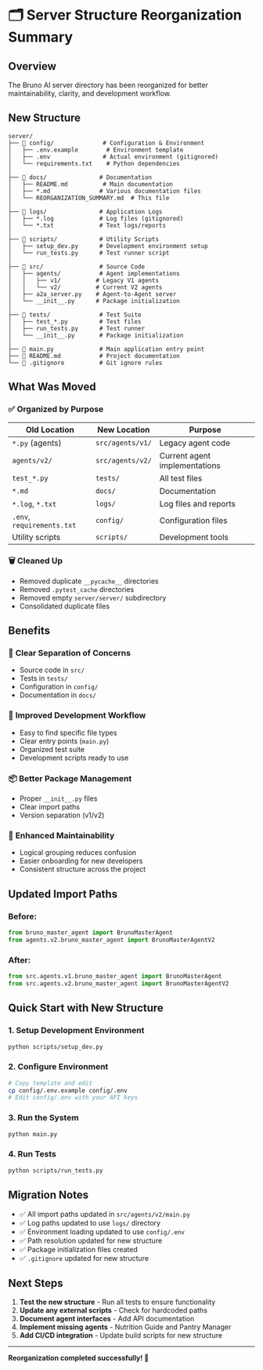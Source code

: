 # 🗂️ Server Structure Reorganization Summary

## Overview

The Bruno AI server directory has been reorganized for better maintainability, clarity, and development workflow.

## New Structure

```
server/
├── 📁 config/              # Configuration & Environment
│   ├── .env.example        # Environment template
│   ├── .env               # Actual environment (gitignored)
│   └── requirements.txt    # Python dependencies
│
├── 📁 docs/               # Documentation
│   ├── README.md          # Main documentation
│   ├── *.md              # Various documentation files
│   └── REORGANIZATION_SUMMARY.md  # This file
│
├── 📁 logs/               # Application Logs
│   ├── *.log             # Log files (gitignored)
│   └── *.txt             # Text logs/reports
│
├── 📁 scripts/            # Utility Scripts
│   ├── setup_dev.py      # Development environment setup
│   └── run_tests.py      # Test runner script
│
├── 📁 src/                # Source Code
│   ├── agents/           # Agent implementations
│   │   ├── v1/          # Legacy V1 agents
│   │   └── v2/          # Current V2 agents
│   ├── a2a_server.py    # Agent-to-Agent server
│   └── __init__.py      # Package initialization
│
├── 📁 tests/              # Test Suite
│   ├── test_*.py         # Test files
│   ├── run_tests.py      # Test runner
│   └── __init__.py       # Package initialization
│
├── 📄 main.py             # Main application entry point
├── 📄 README.md           # Project documentation
└── 📄 .gitignore          # Git ignore rules
```

## What Was Moved

### ✅ Organized by Purpose

| **Old Location** | **New Location** | **Purpose** |
|------------------|------------------|-------------|
| `*.py` (agents) | `src/agents/v1/` | Legacy agent code |
| `agents/v2/` | `src/agents/v2/` | Current agent implementations |
| `test_*.py` | `tests/` | All test files |
| `*.md` | `docs/` | Documentation |
| `*.log`, `*.txt` | `logs/` | Log files and reports |
| `.env`, `requirements.txt` | `config/` | Configuration files |
| Utility scripts | `scripts/` | Development tools |

### 🗑️ Cleaned Up

- Removed duplicate `__pycache__` directories
- Removed `.pytest_cache` directories  
- Removed empty `server/server/` subdirectory
- Consolidated duplicate files

## Benefits

### 🎯 **Clear Separation of Concerns**
- Source code in `src/`
- Tests in `tests/` 
- Configuration in `config/`
- Documentation in `docs/`

### 🚀 **Improved Development Workflow**
- Easy to find specific file types
- Clear entry points (`main.py`)
- Organized test suite
- Development scripts ready to use

### 📦 **Better Package Management**
- Proper `__init__.py` files
- Clear import paths
- Version separation (v1/v2)

### 🔧 **Enhanced Maintainability**
- Logical grouping reduces confusion
- Easier onboarding for new developers
- Consistent structure across the project

## Updated Import Paths

### Before:
```python
from bruno_master_agent import BrunoMasterAgent
from agents.v2.bruno_master_agent import BrunoMasterAgentV2
```

### After:
```python
from src.agents.v1.bruno_master_agent import BrunoMasterAgent
from src.agents.v2.bruno_master_agent import BrunoMasterAgentV2
```

## Quick Start with New Structure

### 1. **Setup Development Environment**
```bash
python scripts/setup_dev.py
```

### 2. **Configure Environment**
```bash
# Copy template and edit
cp config/.env.example config/.env
# Edit config/.env with your API keys
```

### 3. **Run the System**
```bash
python main.py
```

### 4. **Run Tests**
```bash
python scripts/run_tests.py
```

## Migration Notes

- ✅ All import paths updated in `src/agents/v2/main.py`
- ✅ Log paths updated to use `logs/` directory
- ✅ Environment loading updated to use `config/.env`
- ✅ Path resolution updated for new structure
- ✅ Package initialization files created
- ✅ `.gitignore` updated for new structure

## Next Steps

1. **Test the new structure** - Run all tests to ensure functionality
2. **Update any external scripts** - Check for hardcoded paths
3. **Document agent interfaces** - Add API documentation
4. **Implement missing agents** - Nutrition Guide and Pantry Manager
5. **Add CI/CD integration** - Update build scripts for new structure

---

**Reorganization completed successfully! 🎉**
